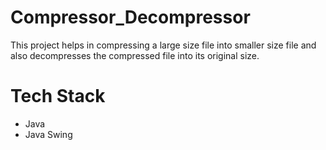 # Compressor_Decompressor
This project helps in compressing a large size file into smaller size file and also decompresses the compressed file into its original size.

# Tech Stack
* Java
* Java Swing

